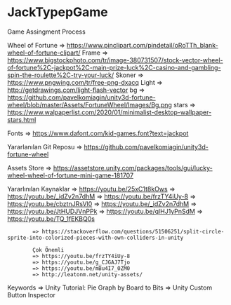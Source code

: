 # JackTypepGame
Game Assingment Process


Wheel of Fortune 	=> https://www.pinclipart.com/pindetail/oRoTTh_blank-wheel-of-fortune-clipart/
Frame 			=> https://www.bigstockphoto.com/tr/image-380731507/stock-vector-wheel-of-fortune%2C-jackpot%2C-main-prize-luck%2C-casino-and-gambling-spin-the-roulette%2C-try-your-luck/
Skoner 			=> https://www.pngwing.com/tr/free-png-dxacq
Light 			=> http://getdrawings.com/light-flash-vector
bg			=> https://github.com/pavelkomiagin/unity3d-fortune-wheel/blob/master/Assets/FortuneWheel/Images/Bg.png
stars			=> https://www.walpaperlist.com/2020/01/minimalist-desktop-wallpaper-stars.html

Fonts 			=> https://www.dafont.com/kid-games.font?text=jackpot

Yararlanılan Git Reposu => https://github.com/pavelkomiagin/unity3d-fortune-wheel

Assets Store 		=> https://assetstore.unity.com/packages/tools/gui/lucky-wheel-wheel-of-fortune-mini-game-181707

Yararlınılan Kaynaklar 	=> https://youtu.be/25xC1t8kOws
			=> https://youtu.be/_idZv2n7dhM
			=> https://youtu.be/frzTY4iUy-8
			=> https://youtu.be/cbztnJRsVl0
			=> https://youtu.be/_idZv2n7dhM
			=> https://youtu.be/JtHUDJVnPPk
			=> https://youtu.be/qlHJ1yPnSdM
			=> https://youtu.be/TQ_1fEKBQ0s	

			=> https://stackoverflow.com/questions/51506251/split-circle-sprite-into-colorized-pieces-with-own-colliders-in-unity

			Çok Önemli	
			=> https://youtu.be/frzTY4iUy-8
			=> https://youtu.be/g_CJGAJ7Tjo
			=> https://youtu.be/mBu4I7_0ZM0
			=> http://leatonm.net/unity-assets/

Keywords		=> Unity Tutorial: Pie Graph by Board to Bits
			=> Unity Custom Button Inspector